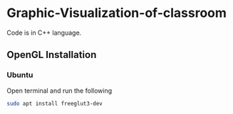 # Graphic-Visualization-of-classroom
Code is in C++ language. 
## OpenGL Installation
### Ubuntu
Open terminal and run the following
```sh
sudo apt install freeglut3-dev
```